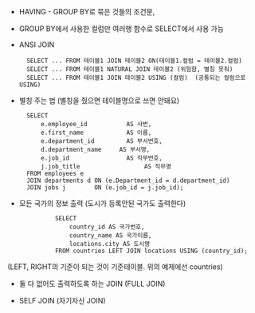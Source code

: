 - HAVING - GROUP BY로 묶은 것들의 조건문,
- GROUP BY에서 사용한 컬럼만 여러행 함수로 SELECT에서 사용 가능
- ANSI JOIN

        SELECT ... FROM 테이블1 JOIN 테이블2 ON(테이블1.컬럼 = 테이블2.컬럼)
        SELECT ... FROM 테이블1 NATURAL JOIN 테이블2 (위험함, 별칭 못줘)
        SELECT ... FROM 테이블1 JOIN 테이블2 USING (컬럼)  (공통되는 컬럼으로 USING)

- 별칭 주는 법 (별칭을 줬으면 테이블명으로 쓰면 안돼요)

        SELECT 
            e.employee_id           AS 사번, 
            e.first_name            AS 이름,
            e.department_id         AS 부서번호, 
            d.department_name     AS 부서명,
            e.job_id                AS 직무번호, 
            j.job_title                  AS 직무명
        FROM employees e
        JOIN departments d ON (e.Department_id = d.department_id)
        JOIN jobs j        ON (e.job_id = j.job_id);

- 모든 국가의 정보 출력 (도시가 등록안된 국가도 출력한다)
  
                SELECT 
                    country_id AS 국가번호,
                    country_name AS 국가이름,
                    locations.city AS 도시명
                FROM countries LEFT JOIN locations USING (country_id);
(LEFT, RIGHT의 기준이 되는 것이 기준테이블. 위의 예제에선 countries)
  
- 둘 다 없어도 출력하도록 하는 JOIN (FULL JOIN)

- SELF JOIN (자기자신 JOIN)
